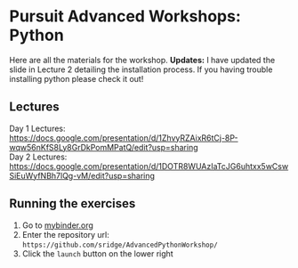 # Pursuit Advanced Workshops: Python 

Here are all the materials for the workshop. 
**Updates:**
I have updated the slide in Lecture 2 detailing the installation process. If you having trouble installing python please check it out!

## Lectures
Day 1 Lectures: <br>
https://docs.google.com/presentation/d/1ZhvyRZAixR6tCj-8P-wqw56nKfS8Ly8GrDkPomMPatQ/edit?usp=sharing <br>
Day 2 Lectures: <br>
https://docs.google.com/presentation/d/1DOTR8WUAzIaTcJG6uhtxx5wCswSiEuWyfNBh7lQg-vM/edit?usp=sharing

## Running the exercises

1. Go to [mybinder.org](http://www.mybinder.org)
2. Enter the repository url: ```https://github.com/sridge/AdvancedPythonWorkshop/```
3. Click the ```launch``` button on the lower right
